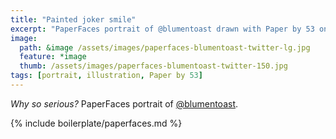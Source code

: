 ```yaml
---
title: "Painted joker smile"
excerpt: "PaperFaces portrait of @blumentoast drawn with Paper by 53 on an iPad."
image: 
  path: &image /assets/images/paperfaces-blumentoast-twitter-lg.jpg 
  feature: *image
  thumb: /assets/images/paperfaces-blumentoast-twitter-150.jpg
tags: [portrait, illustration, Paper by 53]
---
```


*Why so serious?* PaperFaces portrait of [@blumentoast](http://twitter.com/blumentoast).

{% include boilerplate/paperfaces.md %}